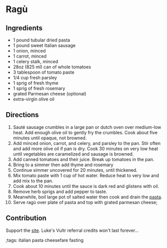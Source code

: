 # Ragù

## Ingredients

- 1 pound tubular dried pasta
- 1 pound sweet Italian sausage
- 1 onion, minced
- 1 carrot, minced
- 1 celery stalk, minced
- 28oz (825 ml) can of whole tomatoes
- 3 tablespoon of tomato paste
- 1/4 cup fresh parsley
- 1 sprig of fresh thyme
- 1 sprig of fresh rosemary
- grated Parmesan cheese (optional)
- extra-virgin olive oil

## Directions

1. Sauté sausage crumbles in a large pan or dutch oven over medium-low heat.
Add enough olive oil to gently fry the crumbles.
Cook about five minutes until opaque, not browned.
2. Add minced onion, carrot, and celery, and parsley to the pan.
Stir often and add more olive oil if pan is dry.
Cook 30 minutes on very low heat until vegetables are caramelized and sausage is browned.
3. Add canned tomatoes and their juice.
Break up tomatoes in the pan.
4. Bring to a simmer then add thyme and rosemary
5. Continue simmer uncovered for 20 minutes, until thickened.
6. Mix tomato paste with 1 cup of hot water.
Reduce heat to very low and add mix to the pan.
7. Cook about 10 minutes until the sauce is dark red and glistens with oil.
8. Remove herb sprigs and add pepper to taste.
9. Meanwhile, boil large pot of salted water then cook and drain the [pasta](pasta.html).
10. Serve ragù over plate of pasta and top with grated parmesan cheese;

## Contribution

Support the [site](https://based.cooking/pix/bitcoin-based-cooking.webp).
Luke's Vultr referral credits won't last forever...

;tags: italian pasta cheesefare fasting
